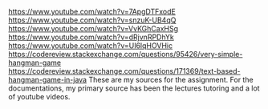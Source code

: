 https://www.youtube.com/watch?v=7ApgDTFxodE
https://www.youtube.com/watch?v=snzuK-UB4qQ
https://www.youtube.com/watch?v=VvKGhCaxHSg
https://www.youtube.com/watch?v=dRjvnRPDhYk
https://www.youtube.com/watch?v=UI6lqHOVHic
https://codereview.stackexchange.com/questions/95426/very-simple-hangman-game
https://codereview.stackexchange.com/questions/171369/text-based-hangman-game-in-java
These are my sources for the assignment. For the documentations, my primary source has been the lectures
tutoring and a lot of youtube videos.

